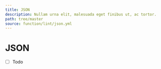 ```yaml
---
title: JSON
description: Nullam urna elit, malesuada eget finibus ut, ac tortor.
path: tree/master
source: function/lint/json.yml
---
```


# JSON

- [ ] Todo